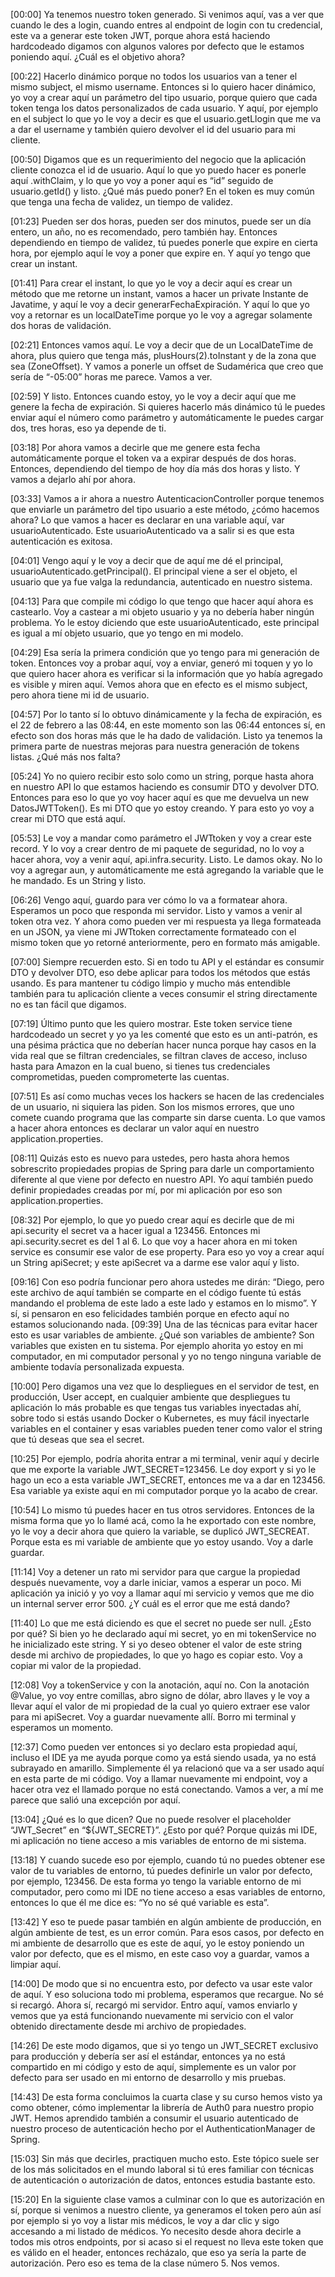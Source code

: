 [00:00] Ya tenemos nuestro token generado. Si venimos aquí, vas a ver que cuando le des a login, cuando entres al endpoint de login con tu credencial, este va a generar este token JWT, porque ahora está haciendo hardcodeado digamos con algunos valores por defecto que le estamos poniendo aquí. ¿Cuál es el objetivo ahora?

[00:22] Hacerlo dinámico porque no todos los usuarios van a tener el mismo subject, el mismo username. Entonces si lo quiero hacer dinámico, yo voy a crear aquí un parámetro del tipo usuario, porque quiero que cada token tenga los datos personalizados de cada usuario. Y aquí, por ejemplo en el subject lo que yo le voy a decir es que el usuario.getLlogin que me va a dar el username y también quiero devolver el id del usuario para mi cliente.

[00:50] Digamos que es un requerimiento del negocio que la aplicación cliente conozca el id de usuario. Aquí lo que yo puedo hacer es ponerle aquí .withClaim, y lo que yo voy a poner aquí es “id” seguido de usuario.getId() y listo. ¿Qué más puedo poner? En el token es muy común que tenga una fecha de validez, un tiempo de validez.

[01:23] Pueden ser dos horas, pueden ser dos minutos, puede ser un día entero, un año, no es recomendado, pero también hay. Entonces dependiendo en tiempo de validez, tú puedes ponerle que expire en cierta hora, por ejemplo aquí le voy a poner que expire en. Y aquí yo tengo que crear un instant.

[01:41] Para crear el instant, lo que yo le voy a decir aquí es crear un método que me retorne un instant, vamos a hacer un private Instante de Javatime, y aquí le voy a decir generarFechaExpiración. Y aquí lo que yo voy a retornar es un localDateTime porque yo le voy a agregar solamente dos horas de validación.

[02:21] Entonces vamos aquí. Le voy a decir que de un LocalDateTime de ahora, plus quiero que tenga más, plusHours(2).toInstant y de la zona que sea (ZoneOffset). Y vamos a ponerle un offset de Sudamérica que creo que sería de “-05:00” horas me parece. Vamos a ver.

[02:59] Y listo. Entonces cuando estoy, yo le voy a decir aquí que me genere la fecha de expiración. Si quieres hacerlo más dinámico tú le puedes enviar aquí el número como parámetro y automáticamente le puedes cargar dos, tres horas, eso ya depende de ti.

[03:18] Por ahora vamos a decirle que me genere esta fecha automáticamente porque el token va a expirar después de dos horas. Entonces, dependiendo del tiempo de hoy día más dos horas y listo. Y vamos a dejarlo ahí por ahora.

[03:33] Vamos a ir ahora a nuestro AutenticacionController porque tenemos que enviarle un parámetro del tipo usuario a este método, ¿cómo hacemos ahora? Lo que vamos a hacer es declarar en una variable aquí, var usuarioAutenticado. Este usuarioAutenticado va a salir si es que esta autenticación es exitosa.

[04:01] Vengo aquí y le voy a decir que de aquí me dé el principal, usuarioAutenticado.getPrincipal(). El principal viene a ser el objeto, el usuario que ya fue valga la redundancia, autenticado en nuestro sistema.

[04:13] Para que compile mi código lo que tengo que hacer aquí ahora es castearlo. Voy a castear a mi objeto usuario y ya no debería haber ningún problema. Yo le estoy diciendo que este usuarioAutenticado, este principal es igual a mí objeto usuario, que yo tengo en mi modelo.

[04:29] Esa sería la primera condición que yo tengo para mi generación de token. Entonces voy a probar aquí, voy a enviar, generó mi toquen y yo lo que quiero hacer ahora es verificar si la información que yo había agregado es visible y miren aquí. Vemos ahora que en efecto es el mismo subject, pero ahora tiene mi id de usuario.

[04:57] Por lo tanto sí lo obtuvo dinámicamente y la fecha de expiración, es el 22 de febrero a las 08:44, en este momento son las 06:44 entonces sí, en efecto son dos horas más que le ha dado de validación. Listo ya tenemos la primera parte de nuestras mejoras para nuestra generación de tokens listas. ¿Qué más nos falta?

[05:24] Yo no quiero recibir esto solo como un string, porque hasta ahora en nuestro API lo que estamos haciendo es consumir DTO y devolver DTO. Entonces para eso lo que yo voy hacer aquí es que me devuelva un new DatosJWTToken(). Es mi DTO que yo estoy creando. Y para esto yo voy a crear mi DTO que está aquí.

[05:53] Le voy a mandar como parámetro el JWTtoken y voy a crear este record. Y lo voy a crear dentro de mi paquete de seguridad, no lo voy a hacer ahora, voy a venir aquí, api.infra.security. Listo. Le damos okay. No lo voy a agregar aun, y automáticamente me está agregando la variable que le he mandado. Es un String y listo.

[06:26] Vengo aquí, guardo para ver cómo lo va a formatear ahora. Esperamos un poco que responda mi servidor. Listo y vamos a venir al token otra vez. Y ahora como pueden ver mi respuesta ya llega formateada en un JSON, ya viene mi JWTtoken correctamente formateado con el mismo token que yo retorné anteriormente, pero en formato más amigable.

[07:00] Siempre recuerden esto. Si en todo tu API y el estándar es consumir DTO y devolver DTO, eso debe aplicar para todos los métodos que estás usando. Es para mantener tu código limpio y mucho más entendible también para tu aplicación cliente a veces consumir el string directamente no es tan fácil que digamos.

[07:19] Último punto que les quiero mostrar. Este token service tiene hardcodeado un secret y yo ya les comenté que esto es un anti-patrón, es una pésima práctica que no deberían hacer nunca porque hay casos en la vida real que se filtran credenciales, se filtran claves de acceso, incluso hasta para Amazon en la cual bueno, si tienes tus credenciales comprometidas, pueden comprometerte las cuentas.

[07:51] Es así como muchas veces los hackers se hacen de las credenciales de un usuario, ni siquiera las piden. Son los mismos errores, que uno comete cuando programa que las comparte sin darse cuenta. Lo que vamos a hacer ahora entonces es declarar un valor aquí en nuestro application.properties.

[08:11] Quizás esto es nuevo para ustedes, pero hasta ahora hemos sobrescrito propiedades propias de Spring para darle un comportamiento diferente al que viene por defecto en nuestro API. Yo aquí también puedo definir propiedades creadas por mí, por mi aplicación por eso son application.properties.

[08:32] Por ejemplo, lo que yo puedo crear aquí es decirle que de mi api.security el secret va a hacer igual a 123456. Entonces mi api.security.secret es del 1 al 6. Lo que voy a hacer ahora en mi token service es consumir ese valor de ese property. Para eso yo voy a crear aquí un String apiSecret; y este apiSecret va a darme ese valor aquí y listo.

[09:16] Con eso podría funcionar pero ahora ustedes me dirán: “Diego, pero este archivo de aquí también se comparte en el código fuente tú estás mandando el problema de este lado a este lado y estamos en lo mismo”. Y sí, si pensaron en eso felicidades también porque en efecto aquí no estamos solucionando nada. [09:39] Una de las técnicas para evitar hacer esto es usar variables de ambiente. ¿Qué son variables de ambiente? Son variables que existen en tu sistema. Por ejemplo ahorita yo estoy en mi computador, en mi computador personal y yo no tengo ninguna variable de ambiente todavía personalizada expuesta.

[10:00] Pero digamos una vez que lo despliegues en el servidor de test, en producción, User accept, en cualquier ambiente que despliegues tu aplicación lo más probable es que tengas tus variables inyectadas ahí, sobre todo si estás usando Docker o Kubernetes, es muy fácil inyectarle variables en el container y esas variables pueden tener como valor el string que tú deseas que sea el secret.

[10:25] Por ejemplo, podría ahorita entrar a mi terminal, venir aquí y decirle que me exporte la variable JWT_SECRET=123456. Le doy export y si yo le hago un eco a esta variable JWT_SECRET, entonces me va a dar en 123456. Esa variable ya existe aquí en mi computador porque yo la acabo de crear.

[10:54] Lo mismo tú puedes hacer en tus otros servidores. Entonces de la misma forma que yo lo llamé acá, como la he exportado con este nombre, yo le voy a decir ahora que quiero la variable, se duplicó JWT_SECREAT. Porque esta es mi variable de ambiente que yo estoy usando. Voy a darle guardar.

[11:14] Voy a detener un rato mi servidor para que cargue la propiedad después nuevamente, voy a darle iniciar, vamos a esperar un poco. Mi aplicación ya inició y yo voy a llamar aquí mi servicio y vemos que me dio un internal server error 500. ¿Y cuál es el error que me está dando?

[11:40] Lo que me está diciendo es que el secret no puede ser null. ¿Esto por qué? Si bien yo he declarado aquí mi secret, yo en mi tokenService no he inicializado este string. Y si yo deseo obtener el valor de este string desde mi archivo de propiedades, lo que yo hago es copiar esto. Voy a copiar mi valor de la propiedad.

[12:08] Voy a tokenService y con la anotación, aquí no. Con la anotación @Value, yo voy entre comillas, abro signo de dólar, abro llaves y le voy a llevar aquí el valor de mi propiedad de la cual yo quiero extraer ese valor para mi apiSecret. Voy a guardar nuevamente allí. Borro mi terminal y esperamos un momento.

[12:37] Como pueden ver entonces si yo declaro esta propiedad aquí, incluso el IDE ya me ayuda porque como ya está siendo usada, ya no está subrayado en amarillo. Simplemente él ya relacionó que va a ser usado aquí en esta parte de mi código. Voy a llamar nuevamente mi endpoint, voy a hacer otra vez el llamado porque no está conectando. Vamos a ver, a mí me parece que salió una excepción por aquí.

[13:04] ¿Qué es lo que dicen? Que no puede resolver el placeholder “JWT_Secret” en “${JWT_SECRET}”. ¿Esto por qué? Porque quizás mi IDE, mi aplicación no tiene acceso a mis variables de entorno de mi sistema.

[13:18] Y cuando sucede eso por ejemplo, cuando tú no puedes obtener ese valor de tu variables de entorno, tú puedes definirle un valor por defecto, por ejemplo, 123456. De esta forma yo tengo la variable entorno de mi computador, pero como mi IDE no tiene acceso a esas variables de entorno, entonces lo que él me dice es: “Yo no sé qué variable es esta”.

[13:42] Y eso te puede pasar también en algún ambiente de producción, en algún ambiente de test, es un error común. Para esos casos, por defecto en mi ambiente de desarrollo que es este de aquí, yo le estoy poniendo un valor por defecto, que es el mismo, en este caso voy a guardar, vamos a limpiar aquí.

[14:00] De modo que si no encuentra esto, por defecto va usar este valor de aquí. Y eso soluciona todo mi problema, esperamos que recargue. No sé si recargó. Ahora sí, recargó mi servidor. Entro aquí, vamos enviarlo y vemos que ya está funcionando nuevamente mi servicio con el valor obtenido directamente desde mi archivo de propiedades.

[14:26] De este modo digamos, que si yo tengo un JWT_SECRET exclusivo para producción y debería ser así el estándar, entonces ya no está compartido en mi código y esto de aquí, simplemente es un valor por defecto para ser usado en mi entorno de desarrollo y mis pruebas.

[14:43] De esta forma concluimos la cuarta clase y su curso hemos visto ya como obtener, cómo implementar la librería de Auth0 para nuestro propio JWT. Hemos aprendido también a consumir el usuario autenticado de nuestro proceso de autenticación hecho por el AuthenticationManager de Spring.

[15:03] Sin más que decirles, practiquen mucho esto. Este tópico suele ser de los más solicitados en el mundo laboral si tú eres familiar con técnicas de autenticación o autorización de datos, entonces estudia bastante esto.

[15:20] En la siguiente clase vamos a culminar con lo que es autorización en sí, porque si venimos a nuestro cliente, ya generamos el token pero aún así por ejemplo si yo voy a listar mis médicos, le voy a dar clic y sigo accesando a mi listado de médicos. Yo necesito desde ahora decirle a todos mis otros endpoints, por si acaso si el request no lleva este token que es válido en el header, entonces recházalo, que eso ya sería la parte de autorización. Pero eso es tema de la clase número 5. Nos vemos.
